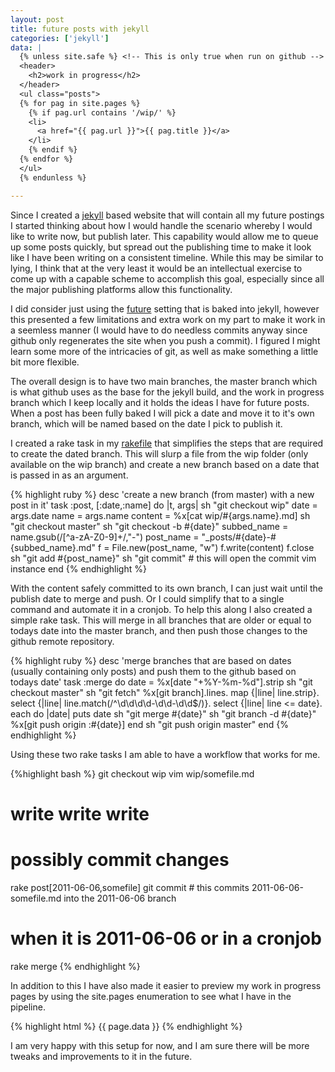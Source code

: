```yaml
---
layout: post
title: future posts with jekyll
categories: ['jekyll']
data: |
  {% unless site.safe %} <!-- This is only true when run on github -->
  <header>
    <h2>work in progress</h2>
  </header>
  <ul class="posts">
  {% for pag in site.pages %}
    {% if pag.url contains '/wip/' %}
    <li>
      <a href="{{ pag.url }}">{{ pag.title }}</a>
    </li>
    {% endif %}
  {% endfor %}
  </ul>
  {% endunless %}

---
```


Since I created a [jekyll](https://github.com/mojombo/jekyll/) based website
that will contain all my future postings I started thinking about how I would
handle the scenario whereby I would like to write now, but publish later. This
capability would allow me to queue up some posts quickly, but spread out the
publishing time to make it look like I have been writing on a consistent
timeline. While this may be similar to lying, I think that at the very least it
would be an intellectual exercise to come up with a capable scheme to accomplish
this goal, especially since all the major publishing platforms allow this
functionality.

I did consider just using the
[future](https://github.com/mojombo/jekyll/wiki/Configuration) setting that is
baked into jekyll, however this presented a few limitations and extra work on my
part to make it work in a seemless manner (I would have to do needless commits
anyway since github only regenerates the site when you push a commit). I figured
I might learn some more of the intricacies of git, as well as make something a
little bit more flexible.

The overall design is to have two main branches, the master branch which is what
github uses as the base for the jekyll build, and the work in progress branch
which I keep locally and it holds the ideas I have for future posts. When a post
has been fully baked I will pick a date and move it to it's own branch, which
will be named based on the date I pick to publish it.

I created a rake task in my
[rakefile](https://github.com/barkmadley/barkmadley.github.com/blob/master/Rakefile)
that simplifies the steps that are required to create the dated branch. This
will slurp a file from the wip folder (only available on the wip branch) and
create a new branch based on a date that is passed in as an argument.

{% highlight ruby %}
desc 'create a new branch (from master) with a new post in it'
task :post, [:date,:name] do |t, args|
  sh "git checkout wip"
  date = args.date
  name = args.name
  content = %x[cat wip/#{args.name}.md]
  sh "git checkout master"
  sh "git checkout -b #{date}"
  subbed_name = name.gsub(/[^a-zA-Z0-9]+/,"-")
  post_name = "_posts/#{date}-#{subbed_name}.md"
  f = File.new(post_name, "w")
  f.write(content)
  f.close
  sh "git add #{post_name}"
  sh "git commit" # this will open the commit vim instance
end
{% endhighlight %}

With the content safely committed to its own branch, I can just wait until the
publish date to merge and push. Or I could simplify that to a single command and
automate it in a cronjob. To help this along I also created a simple rake task.
This will merge in all branches that are older or equal to todays date into the
master branch, and then push those changes to the github remote repository.

{% highlight ruby %}
desc 'merge branches that are based on dates (usually containing only posts) and push them to the github based on todays date'
task :merge do
  date = %x[date "+%Y-%m-%d"].strip
  sh "git checkout master"
  sh "git fetch"
  %x[git branch].lines.
    map    {|line| line.strip}.
    select {|line| line.match(/^\d\d\d\d-\d\d-\d\d$/)}.
    select {|line| line <= date}.
    each do |date|
    puts date
    sh "git merge #{date}"
    sh "git branch -d #{date}"
    %x[git push origin :#{date}]
  end
  sh "git push origin master"
end
{% endhighlight %}

Using these two rake tasks I am able to have a workflow that works for me.

{%highlight bash %}
git checkout wip
vim wip/somefile.md
# write write write
# possibly commit changes
rake post[2011-06-06,somefile]
git commit # this commits 2011-06-06-somefile.md into the 2011-06-06 branch
# when it is 2011-06-06 or in a cronjob
rake merge
{% endhighlight %}

In addition to this I have also made it easier to preview my work in progress
pages by using the site.pages enumeration to see what I have in the pipeline.

{% highlight html %}
{{ page.data }}
{% endhighlight %}

I am very happy with this setup for now, and I am sure there will be more tweaks
and improvements to it in the future.

